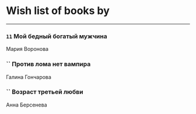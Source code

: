# Wish list of books by [](https://ok.ru/profile/536771522733)
---

### `11` Мой бедный богатый мужчина
Мария Воронова

### `` Против лома нет вампира
Галина Гончарова

### `` Возраст третьей любви
Анна Берсенева

